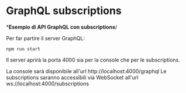 # GraphQL subscriptions
***Esempio di API GraphQL con subscriptions**/

Per far partire il server GraphQL:

```http
npm run start
```

Il server aprirà la porta 4000 sia per la console che per le subscriptions.

La console sarà disponibile all'url http://localhost:4000/graphql
Le subscriptions saranno accessibili via WebSocket all'url ws://localhost:4000/subscriptions

